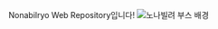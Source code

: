 Nonabilryo Web Repository입니다!
![노나빌려 부스 배경](https://github.com/user-attachments/assets/d3d927ef-163b-4ec1-b4f0-248a8413ca36)
